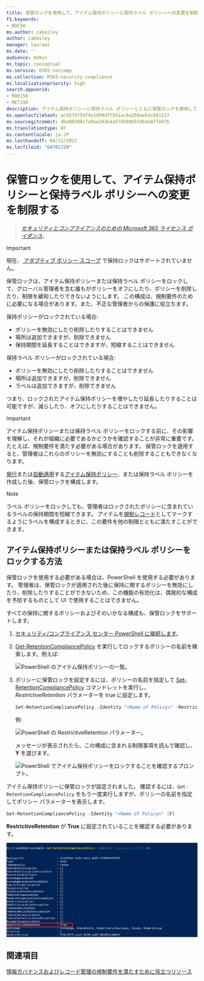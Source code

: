```yaml
---
title: 保管ロックを使用して、アイテム保持ポリシーと保持ラベル ポリシーへの変更を制限する
f1.keywords:
- NOCSH
ms.author: cabailey
author: cabailey
manager: laurawi
ms.date: ''
audience: Admin
ms.topic: conceptual
ms.service: O365-seccomp
ms.collection: M365-security-compliance
ms.localizationpriority: high
search.appverid:
- MOE150
- MET150
description: アイテム保持ポリシーと保持ラベル ポリシーとともに保管ロックを使用して、規制要件を満たし、不正な管理者から保護します。
ms.openlocfilehash: ac957475474e1d99dff541ac9a208ae5dc681217
ms.sourcegitcommit: 9ba00298cfa9ae293e4a57650965fdb3e8ffe07b
ms.translationtype: HT
ms.contentlocale: ja-JP
ms.lasthandoff: 04/11/2022
ms.locfileid: "64761729"
---
```

# <a name="use-preservation-lock-to-restrict-changes-to-retention-policies-and-retention-label-policies"></a>保管ロックを使用して、アイテム保持ポリシーと保持ラベル ポリシーへの変更を制限する

>*[セキュリティとコンプライアンスのための Microsoft 365 ライセンス ガイダンス](/office365/servicedescriptions/microsoft-365-service-descriptions/microsoft-365-tenantlevel-services-licensing-guidance/microsoft-365-security-compliance-licensing-guidance)。*

> [!IMPORTANT]
> 現在、[ アダプティブ ポリシー スコープ](retention.md#adaptive-or-static-policy-scopes-for-retention) で保持ロックはサポートされていません。

保管ロックは、アイテム保持ポリシーまたは保持ラベル ポリシーをロックして、グローバル管理者を含む誰もがポリシーをオフにしたり、ポリシーを削除したり、制限を緩和したりできないようにします。 この構成は、規制要件のために必要になる場合があります。また、不正な管理者からの保護に役立ちます。

保持ポリシーがロックされている場合:

- ポリシーを無効にしたり削除したりすることはできません
- 場所は追加できますが、削除できません
- 保持期間を延長することはできますが、短縮することはできません

保持ラベル ポリシーがロックされている場合:

- ポリシーを無効にしたり削除したりすることはできません
- 場所は追加できますが、削除できません
- ラベルは追加できますが、削除できません

つまり、ロックされたアイテム保持ポリシーを増やしたり延長したりすることは可能ですが、減らしたり、オフにしたりすることはできません。

> [!IMPORTANT]
> アイテム保持ポリシーまたは保持ラベル ポリシーをロックする前に、その影響を理解し、それが組織に必要であるかどうかを確認することが非常に重要です。 たとえば、規制要件を満たす必要がある場合があります。 保管ロックを適用すると、管理者はこれらのポリシーを無効にすることも削除することもできなくなります。

[発行](create-apply-retention-labels.md)または[自動適用](apply-retention-labels-automatically.md)する[アイテム保持ポリシー](create-retention-policies.md)、または保持ラベル ポリシーを作成した後、保管ロックを構成します。

> [!NOTE]
> ラベル ポリシーをロックしても、管理者はロックされたポリシーに含まれているラベルの保持期間を短縮できます。 アイテムを[規制レコード](records-management.md#records)としてマークするようにラベルを構成するときに、この要件を他の制限とともに満たすことができます。

## <a name="how-to-lock-a-retention-policy-or-retention-label-policy"></a>アイテム保持ポリシーまたは保持ラベル ポリシーをロックする方法

保管ロックを使用する必要がある場合は、PowerShell を使用する必要があります。 管理者は、保管ロックが適用された後に保持に関するポリシーを無効にしたり、削除したりすることができないため、この機能の有効化は、偶発的な構成を予防するものとして UI で使用することはできません。

すべての保持に関するポリシーおよびそのいかなる構成も、保管ロックをサポートします。

1. [セキュリティ/コンプライアンス センター PowerShell に接続します](/powershell/exchange/connect-to-scc-powershell)。

2. [Get-RetentionCompliancePolicy](/powershell/module/exchange/get-retentioncompliancepolicy) を実行してロックするポリシーの名前を検索します。例えば:
    
   ![PowerShell のアイテム保持ポリシーの一覧。](../media/retention-policy-preservation-lock-get-retentioncompliancepolicy.PNG)

3. ポリシーに保管ロックを設定するには、ポリシーの名前を指定して [Set-RetentionCompliancePolicy](/powershell/module/exchange/set-retentioncompliancepolicy) コマンドレットを実行し、*RestrictiveRetention* パラメーターを true に設定します。
    
    ```powershell
    Set-RetentionCompliancePolicy -Identity "<Name of Policy>" -RestrictiveRetention $true
    ```
    
    例:
    
    ![PowerShell の RestrictiveRetention パラメーター。](../media/retention-policy-preservation-lock-restrictiveretention.PNG)
    
     メッセージが表示されたら、この構成に含まれる制限事項を読んで確認し、**Y** を選びます。
    
   ![PowerShell でアイテム保持ポリシーをロックすることを確認するプロンプト。](../media/retention-policy-preservation-lock-confirmation-prompt.PNG)

アイテム保持ポリシーに保管ロックが設定されました。 確認するには、`Get-RetentionCompliancePolicy` をもう一度実行しますが、ポリシーの名前を指定してポリシー パラメーターを表示します。

```powershell
Get-RetentionCompliancePolicy -Identity "<Name of Policy>" |Fl
```

**RestrictiveRetention** が **True** に設定されていることを確認する必要があります。

![PowerShell に表示されるすべてのパラメーターを含むロックされたポリシー。](../media/retention-policy-preservation-lock-locked-policy.PNG)

## <a name="see-also"></a>関連項目

[情報ガバナンスおよびレコード管理の規制要件を満たすために役立つリソース](retention-regulatory-requirements.md)